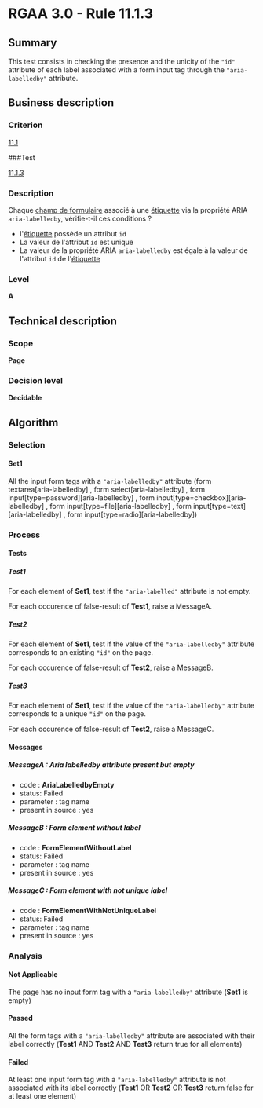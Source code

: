 # RGAA 3.0 -  Rule 11.1.3

## Summary

This test consists in checking the presence and the unicity of the `"id"` attribute of each label associated with a form input tag through the `"aria-labelledby"` attribute.

## Business description

### Criterion

[11.1](http://disic.github.io/rgaa_referentiel_en/RGAA3.0_Criteria_English_version_v1.html#crit-11-1)

###Test

[11.1.3](http://disic.github.io/rgaa_referentiel_en/RGAA3.0_Criteria_English_version_v1.html#test-11-1-3)

### Description

Chaque <a href="http://references.modernisation.gouv.fr/referentiel-technique-0#mChpSaisie">champ de formulaire</a> associ&eacute; &agrave; une <a href="http://references.modernisation.gouv.fr/referentiel-technique-0#mEtiquette">&eacute;tiquette</a> via la propri&eacute;t&eacute; ARIA `aria-labelledby`, v&eacute;rifie-t-il ces conditions ? 
 
 *  l'<a href="http://references.modernisation.gouv.fr/referentiel-technique-0#mEtiquette">&eacute;tiquette</a> poss&egrave;de un attribut `id` 
 *  La valeur de l'attribut `id` est unique 
 * La valeur de la propri&eacute;t&eacute; ARIA `aria-labelledby` est &eacute;gale &agrave; la valeur de l'attribut `id` de l'<a href="http://references.modernisation.gouv.fr/referentiel-technique-0#mEtiquette">&eacute;tiquette</a> 

### Level

**A**

## Technical description

### Scope

**Page**

### Decision level

**Decidable**

## Algorithm

### Selection
 
#### Set1

All the input form tags with a `"aria-labelledby"` attribute (form textarea[aria-labelledby] , form select[aria-labelledby] , form input[type=password][aria-labelledby] , form input[type=checkbox][aria-labelledby] , form input[type=file][aria-labelledby] , form input[type=text][aria-labelledby] , form input[type=radio][aria-labelledby])

### Process

#### Tests

##### Test1

For each element of **Set1**, test if the `"aria-labelled"` attribute is not empty.

For each occurence of false-result of **Test1**, raise a MessageA.

##### Test2

For each element of **Set1**, test if the value of the `"aria-labelledby"` attribute corresponds to an existing `"id"` on the page.

For each occurence of false-result of **Test2**, raise a MessageB.

##### Test3

For each element of **Set1**, test if the value of the `"aria-labelledby"` attribute corresponds to a unique `"id"` on the page.

For each occurence of false-result of **Test2**, raise a MessageC.

#### Messages 

##### MessageA : Aria labelledby attribute present but empty

- code : **AriaLabelledbyEmpty**
- status: Failed
- parameter : tag name
- present in source : yes

##### MessageB : Form element without label

- code : **FormElementWithoutLabel**
- status: Failed
- parameter : tag name
- present in source : yes

##### MessageC : Form element with not unique label

- code : **FormElementWithNotUniqueLabel**
- status: Failed
- parameter : tag name
- present in source : yes

### Analysis

#### Not Applicable

The page has no input form tag with a `"aria-labelledby"` attribute (**Set1** is empty)

#### Passed

All the form tags with a `"aria-labelledby"` attribute are associated with their label correctly (**Test1** AND **Test2** AND **Test3** return true for all elements)

#### Failed

At least one input form tag with a `"aria-labelledby"` attribute is not associated with its label correctly (**Test1** OR **Test2** OR **Test3** return false for at least one element)

